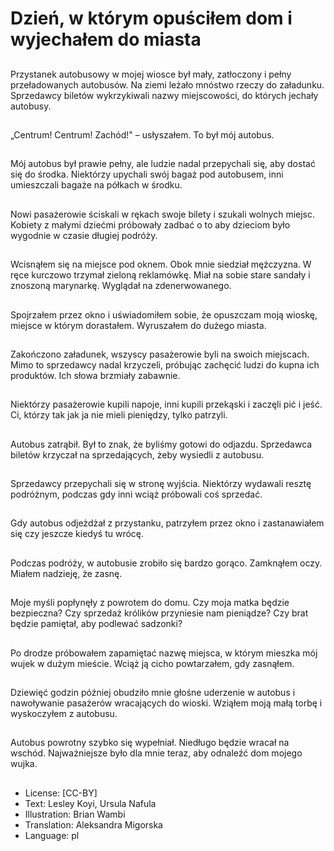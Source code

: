 # Dzień, w którym opuściłem dom i wyjechałem do miasta

##
Przystanek autobusowy w mojej wiosce był mały, zatłoczony i pełny przeładowanych autobusów. Na ziemi leżało mnóstwo rzeczy do załadunku. Sprzedawcy biletów wykrzykiwali nazwy miejscowości, do których jechały autobusy.

##
„Centrum! Centrum! Zachód!" – usłyszałem. To był mój autobus.

##
Mój autobus był prawie pełny, ale ludzie nadal przepychali się, aby dostać się do środka. Niektórzy upychali swój bagaż pod autobusem, inni umieszczali bagaże na półkach w środku.

##
Nowi pasażerowie ściskali w rękach swoje bilety i szukali wolnych miejsc. Kobiety z małymi dziećmi próbowały zadbać o to aby dzieciom było wygodnie w czasie długiej podróży.

##
Wcisnąłem się na miejsce pod oknem. Obok mnie siedział mężczyzna. W ręce kurczowo trzymał zieloną reklamówkę. Miał na sobie stare sandały i znoszoną marynarkę. Wyglądał na zdenerwowanego.

##
Spojrzałem przez okno i uświadomiłem sobie, że opuszczam moją wioskę, miejsce w którym dorastałem. Wyruszałem do dużego miasta.

##
Zakończono załadunek, wszyscy pasażerowie byli na swoich miejscach. Mimo to sprzedawcy nadal krzyczeli, próbując zachęcić ludzi do kupna ich produktów. Ich słowa brzmiały zabawnie.

##
Niektórzy pasażerowie kupili napoje, inni kupili przekąski i zaczęli pić i jeść. Ci, którzy tak jak ja nie mieli pieniędzy, tylko patrzyli.

##
Autobus zatrąbił. Był to znak, że byliśmy gotowi do odjazdu. Sprzedawca biletów krzyczał na sprzedających, żeby wysiedli z autobusu.

##
Sprzedawcy przepychali się w stronę wyjścia. Niektórzy wydawali resztę podróżnym, podczas gdy inni wciąż próbowali coś sprzedać.

##
Gdy autobus odjeżdżał z przystanku, patrzyłem przez okno i zastanawiałem się czy jeszcze kiedyś tu wrócę.

##
Podczas podróży, w autobusie zrobiło się bardzo gorąco. Zamknąłem oczy. Miałem nadzieję, że zasnę.

##
Moje myśli popłynęły z powrotem do domu. Czy moja matka będzie bezpieczna? Czy sprzedaż królików przyniesie nam pieniądze? Czy brat będzie pamiętał, aby podlewać sadzonki?

##
Po drodze próbowałem zapamiętać nazwę miejsca, w którym mieszka mój wujek w dużym mieście. Wciąż ją cicho powtarzałem, gdy zasnąłem.
##
Dziewięć godzin później obudziło mnie głośne uderzenie w autobus i nawoływanie pasażerów wracających do wioski. Wziąłem moją małą torbę i wyskoczyłem z autobusu.

##
Autobus powrotny szybko się wypełniał. Niedługo będzie wracał na wschód. Najważniejsze było dla mnie teraz, aby odnaleźć dom mojego wujka.

##
* License: [CC-BY]
* Text: Lesley Koyi, Ursula Nafula
* Illustration: Brian Wambi
* Translation: Aleksandra Migorska
* Language: pl
